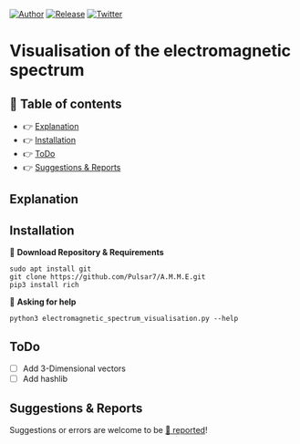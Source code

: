 [![Author](https://img.shields.io/badge/author-Pulsar7-lightgrey.svg?colorB=9900cc&style=flat-square)](https://github.com/Pulsar7)
[![Release](https://img.shields.io/github/release/dmhendricks/file-icon-vectors.svg?style=flat-square)](https://github.com/Pulsar7/Electromagnetic-Spectrum-Visualisation/releases)
[![Twitter](https://img.shields.io/twitter/url/https/github.com/dmhendricks/file-icon-vectors.svg?style=social)](https://twitter.com/SevenPulsar)

# Visualisation of the electromagnetic spectrum

## :pushpin: Table of contents

* :point_right: [Explanation](#explanation)
* :point_right: [Installation](#installation)
* :point_right: [ToDo](#todo)
* :point_right: [Suggestions & Reports](#suggestions--reports)

## Explanation



## Installation

:small_orange_diamond: **Download Repository & Requirements**
    
    sudo apt install git
    git clone https://github.com/Pulsar7/A.M.M.E.git
    pip3 install rich
    
:small_orange_diamond: **Asking for help**

    python3 electromagnetic_spectrum_visualisation.py --help

## ToDo

- [ ] Add 3-Dimensional vectors
- [ ] Add hashlib

## Suggestions & Reports

Suggestions or errors are welcome to be [:link: reported](https://github.com/Pulsar7/Electromagnetic-Spectrum-Visualisation/issues)!
